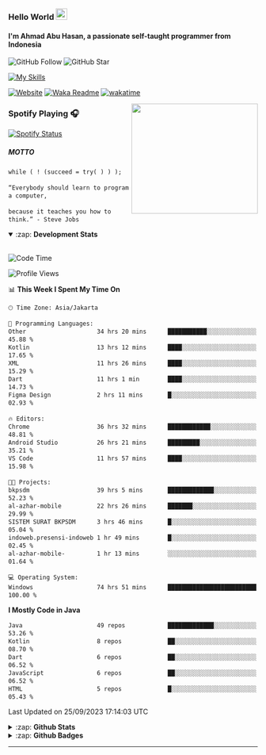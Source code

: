 ### Hello World <img src="https://github.com/eby8zevin/eby8zevin/blob/main/assets/Hi.gif"  width="23" height="23">

#### I'm Ahmad Abu Hasan, a passionate self-taught programmer from Indonesia

![GitHub Follow](https://img.shields.io/github/followers/eby8zevin.svg?style=social&label=Follow)
![GitHub Star](https://img.shields.io/github/stars/eby8zevin?affiliations=OWNER%2CCOLLABORATOR&style=social&label=Star)

[![My Skills](https://skillicons.dev/icons?i=androidstudio,java,kotlin,vscode,dart,flutter,linux)](https://skillicons.dev)

[![Website](https://img.shields.io/website?up_message=online&up_color=61DBFB&down_message=maintenance&down_color=FF0000&url=https%3A%2F%2Fconnect-with-eby.web.app&logo=react)](https://connect-with-eby.web.app)
[![Waka Readme](https://github.com/eby8zevin/eby8zevin/actions/workflows/anmol098.yml/badge.svg)](https://github.com/eby8zevin/eby8zevin/actions/workflows/anmol098.yml)
[![wakatime](https://wakatime.com/badge/user/bbcd646f-1daf-4865-a20e-46d4c803e6f8.svg)](https://wakatime.com/@bbcd646f-1daf-4865-a20e-46d4c803e6f8)

<img src="https://github.com/eby8zevin/eby8zevin/blob/main/assets/Octocat.png" width="255" height="222" align='right'>

### Spotify Playing 🎧

[<img src="https://readme-spotify-status-ahmadabuhasan.vercel.app/api/run-spotify-status" alt="Spotify Status" width="350" />](https://open.spotify.com/user/gr3y7pr12w9ol2dy2ccdb10e7)

##### MOTTO

```
while ( ! (succeed = try( ) ) );

“Everybody should learn to program a computer,

because it teaches you how to think.” - Steve Jobs
```

<details open>
  <summary> :zap: <b>Development Stats</b> </summary>
<br/>

<!--START_SECTION:waka-->
![Code Time](http://img.shields.io/badge/Code%20Time-4%2C265%20hrs%2017%20mins-blue)

![Profile Views](http://img.shields.io/badge/Profile%20Views-8-blue)

📊 **This Week I Spent My Time On** 

```text
🕑︎ Time Zone: Asia/Jakarta

💬 Programming Languages: 
Other                    34 hrs 20 mins      ███████████░░░░░░░░░░░░░░   45.88 % 
Kotlin                   13 hrs 12 mins      ████░░░░░░░░░░░░░░░░░░░░░   17.65 % 
XML                      11 hrs 26 mins      ████░░░░░░░░░░░░░░░░░░░░░   15.29 % 
Dart                     11 hrs 1 min        ████░░░░░░░░░░░░░░░░░░░░░   14.73 % 
Figma Design             2 hrs 11 mins       █░░░░░░░░░░░░░░░░░░░░░░░░   02.93 % 

🔥 Editors: 
Chrome                   36 hrs 32 mins      ████████████░░░░░░░░░░░░░   48.81 % 
Android Studio           26 hrs 21 mins      █████████░░░░░░░░░░░░░░░░   35.21 % 
VS Code                  11 hrs 57 mins      ████░░░░░░░░░░░░░░░░░░░░░   15.98 % 

🐱‍💻 Projects: 
bkpsdm                   39 hrs 5 mins       █████████████░░░░░░░░░░░░   52.23 % 
al-azhar-mobile          22 hrs 26 mins      ███████░░░░░░░░░░░░░░░░░░   29.99 % 
SISTEM SURAT BKPSDM      3 hrs 46 mins       █░░░░░░░░░░░░░░░░░░░░░░░░   05.04 % 
indoweb.presensi-indoweb 1 hr 49 mins        █░░░░░░░░░░░░░░░░░░░░░░░░   02.45 % 
al-azhar-mobile-         1 hr 13 mins        ░░░░░░░░░░░░░░░░░░░░░░░░░   01.64 % 

💻 Operating System: 
Windows                  74 hrs 51 mins      █████████████████████████   100.00 % 
```

**I Mostly Code in Java** 

```text
Java                     49 repos            █████████████░░░░░░░░░░░░   53.26 % 
Kotlin                   8 repos             ██░░░░░░░░░░░░░░░░░░░░░░░   08.70 % 
Dart                     6 repos             ██░░░░░░░░░░░░░░░░░░░░░░░   06.52 % 
JavaScript               6 repos             ██░░░░░░░░░░░░░░░░░░░░░░░   06.52 % 
HTML                     5 repos             █░░░░░░░░░░░░░░░░░░░░░░░░   05.43 % 
```




 Last Updated on 25/09/2023 17:14:03 UTC
<!--END_SECTION:waka-->

</details>

<details>
  <summary> :zap: <b>Github Stats</b> </summary>
<p align="center">:heart:</p>
<p align="center"><a href="https://github.com/eby8zevin">
  <img src="https://github-readme-stats.vercel.app/api?username=eby8zevin&show_icons=true&theme=dark&line_height=20">
  <img src="https://github-readme-stats.vercel.app/api/top-langs/?username=eby8zevin&layout=compact&theme=dark">
</a></p>
<p align="center">
  <a href="https://github.com/eby8zevin">
    <img src="https://github-readme-streak-stats.herokuapp.com/?user=eby8zevin&theme=dark"/>
  </a>
</p>
</details>

<details>
  <summary> :zap: <b>Github Badges</b> </summary>
  <br>
  <a href='https://archiveprogram.github.com/'><img src='https://raw.githubusercontent.com/acervenky/animated-github-badges/master/assets/acbadge.gif' width='40' height='40'></a> 
  <a href='https://docs.github.com/en/developers'><img src='https://raw.githubusercontent.com/acervenky/animated-github-badges/master/assets/devbadge.gif' width='40' height='40'></a> 
  <a href='https://github.com/pricing'><img src='https://raw.githubusercontent.com/acervenky/animated-github-badges/master/assets/pro.gif' width='40' height='40'></a> 
  <a href='https://stars.github.com/'><img src='https://raw.githubusercontent.com/acervenky/animated-github-badges/master/assets/starbadge.gif' width='35' height='35'></a> 
  <a href='https://docs.github.com/en/github/supporting-the-open-source-community-with-github-sponsors'><img src='https://raw.githubusercontent.com/acervenky/animated-github-badges/master/assets/sponsorbadge.gif' width='35' height='35'></a>
</details>

---
